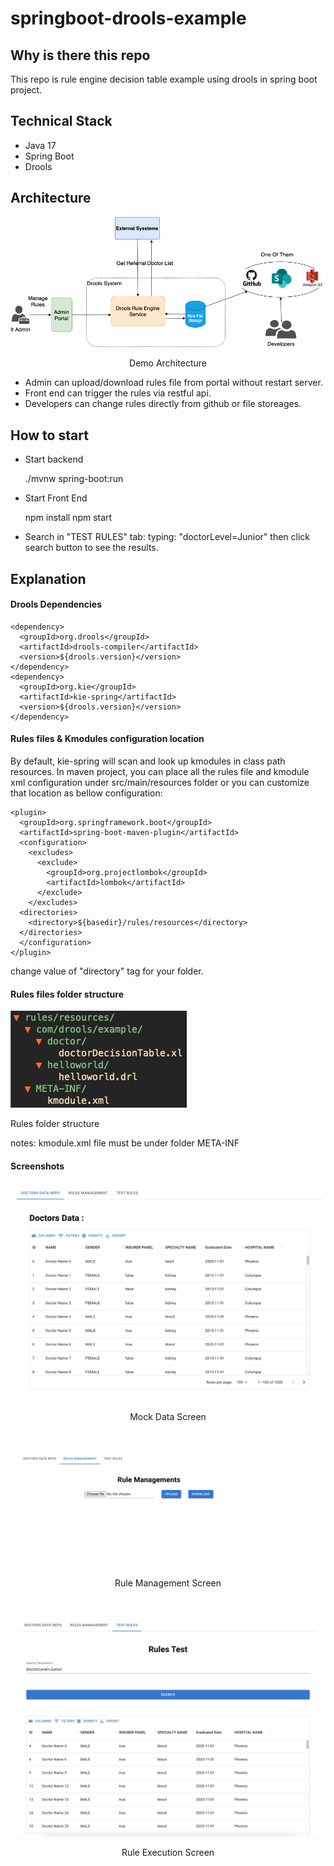 # springboot-drools-example

## Why is there this repo

This repo is rule engine decision table example using drools in spring boot project.

## Technical Stack

- Java 17
- Spring Boot
- Drools

## Architecture

<p align='center'><img src='docs/img/architecture.png'/></p>
<p align='center'>Demo Architecture</p>

- Admin can upload/download rules file from portal without restart server.
- Front end can trigger the rules via restful api.
- Developers can change rules directly from github or file storeages.

## How to start

- Start backend

  ./mvnw spring-boot:run

- Start Front End

  npm install
  npm start

- Search in "TEST RULES" tab:
  typing: "doctorLevel=Junior" then click search button to see the results.

## Explanation

#### Drools Dependencies

    <dependency>
      <groupId>org.drools</groupId>
      <artifactId>drools-compiler</artifactId>
      <version>${drools.version}</version>
    </dependency>
    <dependency>
      <groupId>org.kie</groupId>
      <artifactId>kie-spring</artifactId>
      <version>${drools.version}</version>
    </dependency>

#### Rules files & Kmodules configuration location

By default, kie-spring will scan and look up kmodules in class path resources.
In maven project, you can place all the rules file and kmodule xml configuration under
src/main/resources folder or you can customize that location as bellow configuration:

    <plugin>
      <groupId>org.springframework.boot</groupId>
      <artifactId>spring-boot-maven-plugin</artifactId>
      <configuration>
        <excludes>
          <exclude>
            <groupId>org.projectlombok</groupId>
            <artifactId>lombok</artifactId>
          </exclude>
        </excludes>
      <directories>
        <directory>${basedir}/rules/resources</directory>
      </directories>
      </configuration>
    </plugin>

change value of "directory" tag for your folder.

#### Rules files folder structure

<p><img src='docs/img/rulesFolderStructure.png'/></p>
<p>Rules folder structure</p>

notes: kmodule.xml file must be under folder META-INF

#### Screenshots

<p align='center'><img src='docs/img/uiScreenshot1.png'></p>
<p align='center'>Mock Data Screen</p>
<br \>
<p align='center'><img src='docs/img/uiScreenshot2.png'></p>
<p align='center'>Rule Management Screen</p>
<br \>
<p align='center'><img src='docs/img/uiScreenshot3.png'></p>
<p align='center'>Rule Execution Screen</p>
